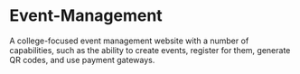 # Event-Management
A college-focused event management website with a number of capabilities, such as the ability to create events, register for them, generate QR codes, and use payment gateways.
